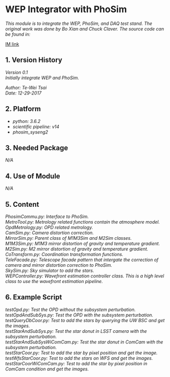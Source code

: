 # WEP Integrator with PhoSim

*This module is to integrate the WEP, PhoSim, and DAQ test stand. The original work was done by Bo Xian and Chuck Claver. The source code can be found in:*

[IM link](https://github.com/bxin/IM)

## 1. Version History

*Version 0.1*
<br/>
*Initially integrate WEP and PhoSim.*

*Author: Te-Wei Tsai*
<br/>
*Date: 12-29-2017*

## 2. Platform

- *python: 3.6.2*
- *scientific pipeline: v14*
- *phosim_syseng2*

## 3. Needed Package

*N/A*

## 4. Use of Module

*N/A*

## 5. Content

*PhosimCommu.py: Interface to PhoSim.*
<br/>
*MetroTool.py: Metrology related functions contain the atmosphere model.*
<br/>
*OpdMetrology.py: OPD related metrology.*
<br/>
*CamSim.py: Camera distortion correction.*
<br/>
*MirrorSim.py: Parent class of M1M3Sim and M2Sim classes.*
<br/>
*M1M3Sim.py: M1M3 mirror distortion of gravity and temperature gradient.*
<br/>
*M2Sim.py: M2 mirror distortion of gravity and temperature gradient.*
<br/>
*CoTransform.py: Coordination transformation functions.*
<br/>
*TeleFacade.py: Telescope facade pattern that intergate the correction of camera and mirror distortion correction to PhoSim.*
<br/>
*SkySim.py: Sky simulator to add the stars.*
<br/>
*WEPController.py: Wavefront estimation controller class. This is a high level class to use the wavefront estimation pipeline.*

## 6. Example Script

*testOpd.py: Test the OPD without the subsystem perturbation.*
<br/>
*testOpdAndSubSys.py: Test the OPD with the subsystem perturbation.*
<br/>
*testQueryDbCoor.py: Test to add the stars by querying the UW BSC and get the images.*
<br/>
*testStarAndSubSys.py: Test the star donut in LSST camera with the subsystem perturbation.*
<br/>
*testStarAndSubSysWiComCam.py: Test the star donut in ComCam with the subsystem perturbation.*
<br/>
*testStarCoor.py: Test to add the star by pixel position and get the image.*
<br/>
*testWfsStarCoor.py: Test to add the stars on WFS and get the images.*
<br/>
*testStarCoorWiComCam.py: Test to add the star by pixel position in ComCam condition and get the images.*